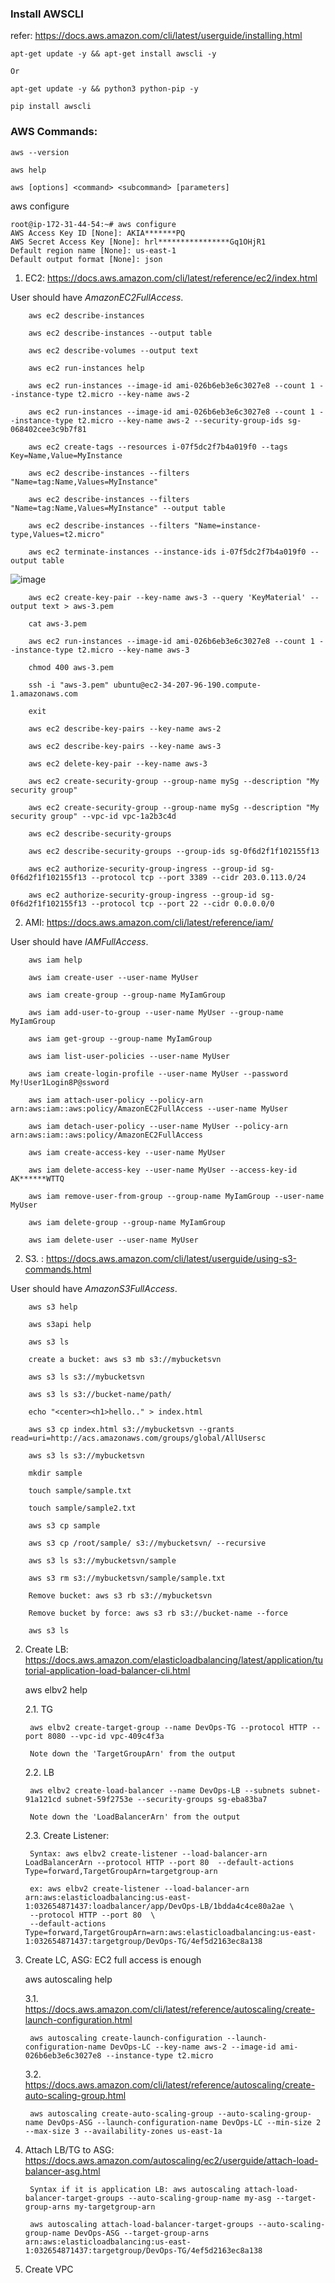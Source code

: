 ### Install AWSCLI

refer: https://docs.aws.amazon.com/cli/latest/userguide/installing.html

    apt-get update -y && apt-get install awscli -y

    Or

    apt-get update -y && python3 python-pip -y

    pip install awscli

### AWS Commands:

    aws --version

    aws help

    aws [options] <command> <subcommand> [parameters]
  
aws configure

    root@ip-172-31-44-54:~# aws configure
    AWS Access Key ID [None]: AKIA*******PQ
    AWS Secret Access Key [None]: hrl****************Gq1OHjR1
    Default region name [None]: us-east-1
    Default output format [None]: json

1. EC2: https://docs.aws.amazon.com/cli/latest/reference/ec2/index.html

User should have *AmazonEC2FullAccess*.

        aws ec2 describe-instances

        aws ec2 describe-instances --output table

        aws ec2 describe-volumes --output text
        
        aws ec2 run-instances help
        
        aws ec2 run-instances --image-id ami-026b6eb3e6c3027e8 --count 1 --instance-type t2.micro --key-name aws-2
        
        aws ec2 run-instances --image-id ami-026b6eb3e6c3027e8 --count 1 --instance-type t2.micro --key-name aws-2 --security-group-ids sg-068402cee3c9b7f81
        
        aws ec2 create-tags --resources i-07f5dc2f7b4a019f0 --tags Key=Name,Value=MyInstance
              
        aws ec2 describe-instances --filters "Name=tag:Name,Values=MyInstance"
        
        aws ec2 describe-instances --filters "Name=tag:Name,Values=MyInstance" --output table
        
        aws ec2 describe-instances --filters "Name=instance-type,Values=t2.micro"
        
        aws ec2 terminate-instances --instance-ids i-07f5dc2f7b4a019f0 --output table

![image](https://user-images.githubusercontent.com/24622526/49352204-d618fd00-f6dc-11e8-9eab-3756290d7dbc.png)


        aws ec2 create-key-pair --key-name aws-3 --query 'KeyMaterial' --output text > aws-3.pem
        
        cat aws-3.pem
        
        aws ec2 run-instances --image-id ami-026b6eb3e6c3027e8 --count 1 --instance-type t2.micro --key-name aws-3
        
        chmod 400 aws-3.pem
        
        ssh -i "aws-3.pem" ubuntu@ec2-34-207-96-190.compute-1.amazonaws.com
        
        exit
        
        aws ec2 describe-key-pairs --key-name aws-2
        
        aws ec2 describe-key-pairs --key-name aws-3
        
        aws ec2 delete-key-pair --key-name aws-3
        
        aws ec2 create-security-group --group-name mySg --description "My security group"
        
        aws ec2 create-security-group --group-name mySg --description "My security group" --vpc-id vpc-1a2b3c4d
        
        aws ec2 describe-security-groups
        
        aws ec2 describe-security-groups --group-ids sg-0f6d2f1f102155f13
        
        aws ec2 authorize-security-group-ingress --group-id sg-0f6d2f1f102155f13 --protocol tcp --port 3389 --cidr 203.0.113.0/24
        
        aws ec2 authorize-security-group-ingress --group-id sg-0f6d2f1f102155f13 --protocol tcp --port 22 --cidr 0.0.0.0/0
        
2. AMI: https://docs.aws.amazon.com/cli/latest/reference/iam/

User should have *IAMFullAccess*.

        aws iam help
  
        aws iam create-user --user-name MyUser
        
        aws iam create-group --group-name MyIamGroup
        
        aws iam add-user-to-group --user-name MyUser --group-name MyIamGroup
        
        aws iam get-group --group-name MyIamGroup
        
        aws iam list-user-policies --user-name MyUser
        
        aws iam create-login-profile --user-name MyUser --password My!User1Login8P@ssword
        
        aws iam attach-user-policy --policy-arn arn:aws:iam::aws:policy/AmazonEC2FullAccess --user-name MyUser
        
        aws iam detach-user-policy --user-name MyUser --policy-arn arn:aws:iam::aws:policy/AmazonEC2FullAccess
        
        aws iam create-access-key --user-name MyUser
        
        aws iam delete-access-key --user-name MyUser --access-key-id AK******WTTQ
        
        aws iam remove-user-from-group --group-name MyIamGroup --user-name MyUser
        
        aws iam delete-group --group-name MyIamGroup
        
        aws iam delete-user --user-name MyUser
        
2. S3. : https://docs.aws.amazon.com/cli/latest/userguide/using-s3-commands.html

  User should have *AmazonS3FullAccess*.

        aws s3 help
        
        aws s3api help
        
        aws s3 ls
        
        create a bucket: aws s3 mb s3://mybucketsvn
        
        aws s3 ls s3://mybucketsvn
        
        aws s3 ls s3://bucket-name/path/
        
        echo "<center><h1>hello.." > index.html
        
        aws s3 cp index.html s3://mybucketsvn --grants read=uri=http://acs.amazonaws.com/groups/global/AllUsersc
  
        aws s3 ls s3://mybucketsvn
        
        mkdir sample
        
        touch sample/sample.txt
        
        touch sample/sample2.txt
        
        aws s3 cp sample
        
        aws s3 cp /root/sample/ s3://mybucketsvn/ --recursive
        
        aws s3 ls s3://mybucketsvn/sample
        
        aws s3 rm s3://mybucketsvn/sample/sample.txt
        
        Remove bucket: aws s3 rb s3://mybucketsvn
        
        Remove bucket by force: aws s3 rb s3://bucket-name --force
        
        aws s3 ls
        
2. Create LB: https://docs.aws.amazon.com/elasticloadbalancing/latest/application/tutorial-application-load-balancer-cli.html

    aws elbv2 help
    
    2.1. TG
    
        aws elbv2 create-target-group --name DevOps-TG --protocol HTTP --port 8080 --vpc-id vpc-409c4f3a
        
        Note down the 'TargetGroupArn' from the output        
    
    2.2. LB
    
        aws elbv2 create-load-balancer --name DevOps-LB --subnets subnet-91a121cd subnet-59f2753e --security-groups sg-eba83ba7

        Note down the 'LoadBalancerArn' from the output
        
    2.3. Create Listener:
    
        Syntax: aws elbv2 create-listener --load-balancer-arn LoadBalancerArn --protocol HTTP --port 80  --default-actions Type=forward,TargetGroupArn=targetgroup-arn
    
        ex: aws elbv2 create-listener --load-balancer-arn arn:aws:elasticloadbalancing:us-east-1:032654871437:loadbalancer/app/DevOps-LB/1bdda4c4ce80a2ae \
        --protocol HTTP --port 80  \
        --default-actions Type=forward,TargetGroupArn=arn:aws:elasticloadbalancing:us-east-1:032654871437:targetgroup/DevOps-TG/4ef5d2163ec8a138

3. Create LC, ASG: EC2 full access is enough

    aws autoscaling help

    3.1. https://docs.aws.amazon.com/cli/latest/reference/autoscaling/create-launch-configuration.html
    
        aws autoscaling create-launch-configuration --launch-configuration-name DevOps-LC --key-name aws-2 --image-id ami-026b6eb3e6c3027e8 --instance-type t2.micro
            
    3.2. https://docs.aws.amazon.com/cli/latest/reference/autoscaling/create-auto-scaling-group.html

        aws autoscaling create-auto-scaling-group --auto-scaling-group-name DevOps-ASG --launch-configuration-name DevOps-LC --min-size 2 --max-size 3 --availability-zones us-east-1a

4. Attach LB/TG to ASG: https://docs.aws.amazon.com/autoscaling/ec2/userguide/attach-load-balancer-asg.html

        Syntax if it is application LB: aws autoscaling attach-load-balancer-target-groups --auto-scaling-group-name my-asg --target-group-arns my-targetgroup-arn

        aws autoscaling attach-load-balancer-target-groups --auto-scaling-group-name DevOps-ASG --target-group-arns arn:aws:elasticloadbalancing:us-east-1:032654871437:targetgroup/DevOps-TG/4ef5d2163ec8a138

5. Create VPC   
        
        


